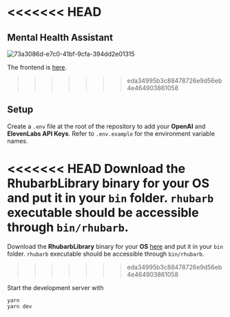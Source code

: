 <<<<<<< HEAD
=======
## Mental Health Assistant


![73a3086d-e7c0-41bf-9cfa-394dd2e01315](https://github.com/Swastik19Nit/Mind-Mate/assets/122457803/860a0fdd-78cc-41eb-9112-b76938793f87)


The frontend is [here](https://github.com/Swastik19Nit/Mind-Mate/edit/main/frontend).
>>>>>>> eda34995b3c88478726e9d56eb4e464903861058

## Setup
Create a `.env` file at the root of the repository to add your **OpenAI** and **ElevenLabs API Keys**. Refer to `.env.example` for the environment variable names.

<<<<<<< HEAD
Download the **RhubarbLibrary** binary for your **OS**  and put it in your `bin` folder. `rhubarb` executable should be accessible through `bin/rhubarb`.
=======
Download the **RhubarbLibrary** binary for your **OS** [here](https://github.com/DanielSWolf/rhubarb-lip-sync/releases) and put it in your `bin` folder. `rhubarb` executable should be accessible through `bin/rhubarb`.
>>>>>>> eda34995b3c88478726e9d56eb4e464903861058

Start the development server with
```
yarn
yarn dev
```
